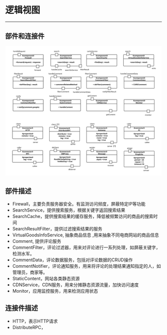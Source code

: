# 逻辑视图

---

## 部件和连接件

![](/assets/connectorAndComponent.svg)

## 部件描述

* Firewall，主要负责服务器安全。有监测访问频度，屏蔽特定IP等功能
* SearchService，提供搜索服务，根据关键字返回搜索结果
* SearchCache，提供搜索结果的缓存服务，降低被频繁访问的商品的搜索时间
* SearchResultFilter，提供过滤搜索结果的服务
* VirtualGoodsInfoService, 抽象商品信息 ,用来抽象不同电商网站的商品信息
* Comment, 提供评论服务
* CommentFilter，评论过滤器，用来对评论进行一系列处理，如屏蔽关键字，检测水军。
* CommentData，评论数据服务，包括对评论数据的CRUD操作
* CommentNotifier，评论通知服务，用来将评论的处理结果通知指定的人，如管理员，商家等。
* StaticContent，网站各类静态资源
* CDNService，CDN服务，用来分摊静态资源流量，加快访问速度
* Monitor，应用监控服务，用来检测应用状态

## 连接件描述

* HTTP，表示HTTP请求
* DistributeRPC，